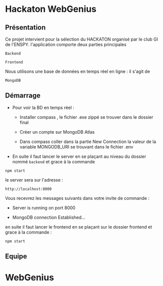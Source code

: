 # Hackaton WebGenius
## Présentation
Ce projet intervient pour la sélection du HACKATON organisé par le club GI de l'ENSPY. l'application comporte deux parties principales 


``Backend``


``Frontend``

Nous utilisons une base de données en temps réel en ligne : il s'agit de  

``MongoDB``

## Démarrage

- Pour voir la BD en temps réel : 
    
     - Installer compass , le fichier .exe zippé se trouver dans le dossier final 


    - Créer un compte sur MongoDB Atlas 

    - Dans compass coller dans la partie New Connection la valeur de la variable MONGODB_URI se trouvant dans le fichier .env 

- En suite il faut lancer le server en se plaçant au niveau du dossier nommé ``backend`` et grace à la commande 

``npm start``

le server sera sur l'adresse : 

``http://localhost:8000``

Vous recevrez les messages suivants dans votre invite de commande : 

- Server is running on port 8000

- MongoDB connection Established...

en suite il faut lancer le frontend en se plaçant sur le dossier frontend  et grace à la commande : 

``npm start ``

## Equipe

# WebGenius 

## 
